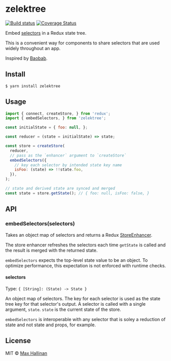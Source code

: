 # zelektree
[![Build status](https://travis-ci.org/maxhallinan/zelektree.svg?branch=master)](https://travis-ci.org/maxhallinan/zelektree)
[![Coverage Status](https://coveralls.io/repos/github/maxhallinan/zuhlektion/badge.svg?branch=master)](https://coveralls.io/github/maxhallinan/zuhlektion?branch=master)

Embed [selectors](https://stackoverflow.com/questions/38674200/what-are-selectors-in-redux)
in a Redux state tree.

This is a convenient way for components to share selectors that are used widely
throughout an app.

Inspired by [Baobab](https://github.com/Yomguithereal/baobab#computed-data-or-monkey-business).


## Install

```
$ yarn install zelektree
```


## Usage

```javascript
import { connect, createStore, } from 'redux';
import { embedSelectors, } from 'zelektree';

const initialState = { foo: null, };

const reducer = (state = initialState) => state;

const store = createStore(
  reducer,
  // pass as the `enhancer` argument to `createStore`
  embedSelectors({
    // key each selector by intended state key name
    isFoo: (state) => !!state.foo,
  }),
);

// state and derived state are synced and merged
const state = store.getState(); // { foo: null, isFoo: false, }
```


## API

### embedSelectors(selectors)

Takes an object map of selectors and returns a Redux
[StoreEnhancer](http://redux.js.org/docs/Glossary.html#store-enhancer).

The store enhancer refreshes the selectors each time `getState` is called and
the result is merged with the returned state.

`embedSelectors` expects the top-level state value to be an object. To optimize
performance, this expectation is not enforced with runtime checks.

#### selectors

Type: `{ [String]: (State) -> State }`

An object map of selectors. The key for each selector is used as the state tree
key for that selector's output. A selector is called with a single argument, `state`.
`state` is the current state of the store.

`embedSelectors` is interoperable with any selector that is soley a reduction of
state and not state and props, for example.


## License

MIT © [Max Hallinan](https://github.com/maxhallinan)
